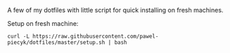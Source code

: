 A few of my dotfiles with little script for quick installing on fresh machines. 

Setup on fresh machine:

```
curl -L https://raw.githubusercontent.com/pawel-piecyk/dotfiles/master/setup.sh | bash
```
